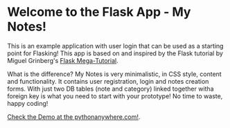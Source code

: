 # Welcome to the Flask App - My Notes!

This is an example application with user login that can be used as a starting point
for Flasking! This app is based on and inspired by the Flask tutorial by Miguel Grinberg's
[Flask Mega-Tutorial](https://blog.miguelgrinberg.com/post/the-flask-mega-tutorial-part-i-hello-world). 

What is the difference? My Notes is very minimalistic, in CSS style, content and functionality. 
It contains user registration, login and notes creation forms. 
With just two DB tables (note and category) linked together witha foreign key is what you 
need to start with your prototype! No time to waste, happy coding!


[Check the Demo at the pythonanywhere.com!](http://edaehn.pythonanywhere.com). 